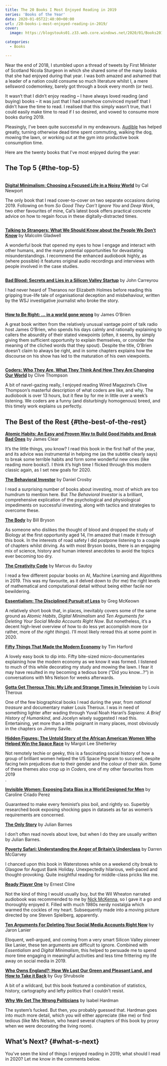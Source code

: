 ```yaml
---
title: The 20 Books I Most Enjoyed Reading in 2019
series: 'Books of the Year'
date: 2020-01-05T22:40:00+00:00
url: /20-books-i-most-enjoyed-reading-in-2019/
cover: 
  image: https://blogstouks01.z33.web.core.windows.net/2020/01/Books2019.jpg

categories:
  - Books

---
```

Near the end of 2018, I stumbled upon a thread of tweets by First Minister of Scotland Nicola Sturgeon in which she shared some of the many books that she had enjoyed during that year. I was both amazed and ashamed that a leader of a nation could consume so much literature whilst I, a mere sellsword codemonkey, barely got through a book every month (or two).

It wasn’t that I didn’t enjoy reading – I have always loved reading (and buying) books – it was just that I had somehow convinced myself that I didn’t have the time to read. I realised that this simply wasn’t true, that I could easily make time to read if I so desired, and vowed to consume more books during 2019.

Pleasingly, I’ve been quite successful in my endeavours. [Audible][1] has helped greatly, turning otherwise dead time spent commuting, walking the dog, mowing the lawn, or working out at the gym into productive book consumption time.

Here are the twenty books that I’ve most enjoyed during the year:

## The Top 5 {#the-top-5}<figure class="kg-card kg-image-card">

<img decoding="async" class="kg-image aligncenter" src="https://blogstouks01.z33.web.core.windows.net/2023/08/41x9fTi4X-L._SL500.jpg" alt="" /> </figure> 

**[Digital Minimalism: Choosing a Focused Life in a Noisy World][2]** by Cal Newport

The only book that I read cover-to-cover on two separate occasions during 2019. Following on from _So Good They Can’t Ignore You_ and _Deep Work_, two other favourites of mine, Cal’s latest book offers practical concrete advice on how to regain focus in these digitally-distracted times.<figure class="kg-card kg-image-card">

<img decoding="async" class="kg-image aligncenter" src="https://blogstouks01.z33.web.core.windows.net/2023/08/51BR-ZMeW0L._SL500.jpg" alt="" /> </figure> 

**[Talking to Strangers: What We Should Know about the People We Don’t Know][3]** by Malcolm Gladwell

A wonderful book that opened my eyes to how I engage and interact with other humans, and the many potential opportunities for devastating misunderstandings. I recommend the enhanced audiobook highly, as (where possible) it features original audio recordings and interviews with people involved in the case studies.<figure class="kg-card kg-image-card">

<img decoding="async" class="kg-image aligncenter" src="https://blogstouks01.z33.web.core.windows.net/2023/08/41O5blDy52L._SL500.jpg" alt="" /> </figure> 

**[Bad Blood: Secrets and Lies in a Silicon Valley Startup][4]** by John Carreyrou

I had never heard of Theranos nor Elizabeth Holmes before reading this gripping true-life tale of organisational deception and misbehaviour, written by the WSJ investigative journalist who broke the story.<figure class="kg-card kg-image-card">

<img decoding="async" class="kg-image aligncenter" src="https://blogstouks01.z33.web.core.windows.net/2023/08/416qo8QyxDL._SL500.jpg" alt="" /> </figure> 

**[How to Be Right: &#8230; in a world gone wrong][5]** by James O’Brien

A great book written from the relatively unusual vantage point of talk radio host James O’Brien, who spends his days calmly and rationally explaining to callers the absurdity of their stated viewpoints (often, it seems, by simply giving them sufficient opportunity to explain themselves, or consider the meaning of the cliched words that they spout). Despite the title, O’Brien doesn’t claim to always be right, and in some chapters explains how the discourse on his show has led to the maturation of his own viewpoints.<figure class="kg-card kg-image-card">

<img decoding="async" class="kg-image aligncenter" src="https://blogstouks01.z33.web.core.windows.net/2023/08/41251aNdw-L._SL500.jpg" alt="" /> </figure> 

**[Coders: Who They Are, What They Think And How They Are Changing Our World][6]** by Clive Thompson

A bit of navel-gazing really, I enjoyed reading Wired Magazine’s Clive Thompson’s masterful description of what coders are like, and why. The audiobook is over 13 hours, but it flew by for me in little over a week’s listening. We coders are a funny (and disturbingly homogenous) breed, and this timely work explains us perfectly.

## The Best of the Rest {#the-best-of-the-rest}

**[Atomic Habits: An Easy and Proven Way to Build Good Habits and Break Bad Ones][7]** by James Clear

It’s the little things, you know? I read this book in the first half of the year, and its advice was instrumental in helping me (as the subtitle clearly says) to break some terrible habits and form some wonderful new ones (like reading more books!). I think it’s high time I flicked through this modern classic again, as I set new goals for 2020.

**[The Behavioral Investor][8]** by Daniel Crosby

I read a surprising number of books about investing, most of which are too humdrum to mention here. But _The Behavioral Investor_ is a brilliant, comprehensive explication of the psychological and physiological impediments on successful investing, along with tactics and strategies to overcome these.

[**The Body**][9] by Bill Bryson

As someone who dislikes the thought of blood and dropped the study of Biology at the first opportunity aged 14, I’m amazed that I made it through this book. In the interests of road safety I did postpone listening to a couple of chapters whilst driving. As with most Bryson books, there is an engaging mix of science, history and human interest anecdotes to avoid the topics ever becoming too dry.

[**The Creativity Code**][10] by Marcus du Sautoy

I read a few different popular books on AI, Machine Learning and Algorithms in 2019. This was my favourite, as it delved down to (for me) the right levels of mathematical and computational detail without being either facile nor bewildering.

[**Essentialism: The Disciplined Pursuit of Less**][11] by Greg McKeown

A relatively short book that, in places, inevitably covers some of the same ground as _Atomic Habits_, _Digital Minimalism_ and _Ten Arguments for Deleting Your Social Media Accounts Right Now_. But nonetheless, it’s a decent high-level overview of how to do less yet accomplish more (or rather, more of _the right things_). I’ll most likely reread this at some point in 2020.

**[Fifty Things That Made the Modern Economy][12]** by Tim Harford

A lovely easy book to dip into. Fifty bite-sized micro-documentaries explaining how the modern economy as we know it was formed. I listened to much of this while decorating my study and mowing the lawn. I fear it may have resulted in my becoming a tedious bore (“Did you know&#8230;?”) in conversations with Mrs Nelson for weeks afterwards.

[**Gotta Get Theroux This: My Life and Strange Times in Television**][13] by Louis Theroux

One of the few biographical books I read during the year, from _national treasure_ and documentary maker Louis Theroux. I was in need of something lighter after wading through Yuval Noah Harari’s _Sapiens: A Brief History of Humankind_, and Jocelyn wisely suggested I read this. Entertaining, yet more than a little poignant in many places, most obviously in the chapters on Jimmy Savile.

[**Hidden Figures: The Untold Story of the African American Women Who Helped Win the Space Race**][14] by Margot Lee Shetterley

Not remotely techie or geeky, this is a fascinating social history of how a group of brilliant women helped the US Space Program to succeed, despite facing twin prejudices due to their gender and the colour of their skin. Some of these themes also crop up in _Coders_, one of my other favourites from 2019  
.

[**Invisible Women: Exposing Data Bias in a World Designed for Men**][15] by Caroline Criado Perez

Guaranteed to make every feminist’s piss boil, and rightly so. Superbly researched book exposing shocking gaps in datasets as far as women’s requirements are concerned.

[**The Only Story**][16] by Julian Barnes

I don’t often read novels about love, but when I do they are usually written by Julian Barnes.

[**Poverty Safari: Understanding the Anger of Britain’s Underclass**][17] by Darren McGarvey

I chanced upon this book in Waterstones while on a weekend city break to Glasgow for August Bank Holiday. Unexpectedly hilarious, well-paced and thought-provoking. Quite insightful reading for middle-class pricks like me.

[**Ready Player One**][18] by Ernest Cline

Not the kind of thing I would usually buy, but the Wil Wheaton narrated audiobook was recommended to me by [Nick McKenna][19], so I gave it a go and thoroughly enjoyed it. Filled with much 1980s nerdy nostalgia which warmed the cockles of my heart. Subsequently made into a moving picture directed by one Steven Spielberg, apparently.

[**Ten Arguments For Deleting Your Social Media Accounts Right Now**][20] by Jaron Lanier

Eloquent, well-argued, and coming from a very smart Silicon Valley pioneer like Lanier, these ten arguments are difficult to ignore. Combined with _Essentialism_ and _Digital Minimalism_, this helped to persuade me to spend more time engaging in meaningful activities and less time frittering my life away on social media in 2019.

[**Who Owns England?: How We Lost Our Green and Pleasant Land, and How to Take it Back**][21] by Guy Shrubsole

A bit of a wildcard, but this book featured a combination of statistics, history, cartography and lefty politics that I couldn’t resist.

[**Why We Get The Wrong Politicians**][22] by Isabel Hardman

The system’s fucked. But then, you probably guessed that. Hardman goes into much more detail, which you will either appreciate (like me) or find tedious (like Mrs Nelson, who heard several chapters of this book by proxy when we were decorating the living room).

## What’s Next? {#what-s-next}

You’ve seen the kind of things I enjoyed reading in 2019; what should I read in 2020? Let me know in the comments below.

 [1]: https://www.audible.co.uk
 [2]: https://amzn.to/35syPU6
 [3]: https://amzn.to/36sTVTL
 [4]: https://amzn.to/2tsQuxY
 [5]: https://amzn.to/2MVFAaG
 [6]: https://amzn.to/36DaMmM
 [7]: https://amzn.to/37HMKHp
 [8]: https://amzn.to/35lNnFa
 [9]: https://amzn.to/35uEnxn
 [10]: https://amzn.to/2QrgQt6
 [11]: https://amzn.to/39GavkZ
 [12]: https://amzn.to/2Qqc52T
 [13]: https://amzn.to/37F3QWI
 [14]: https://amzn.to/2ttLWY2
 [15]: https://amzn.to/2Qq11mh
 [16]: https://amzn.to/2ZVdf9D
 [17]: https://amzn.to/2Fm0JXB
 [18]: https://amzn.to/2ulT896
 [19]: https://twitter.com/nickmckenna
 [20]: https://amzn.to/2ZSCCZO
 [21]: https://amzn.to/2QMPpsO
 [22]: https://amzn.to/36tf00f